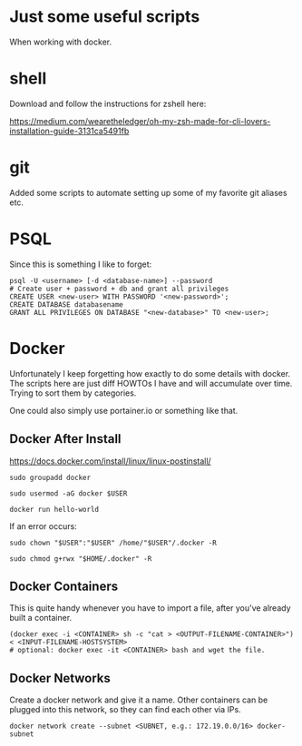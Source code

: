 # Just some useful scripts

When working with docker.

# shell

Download and follow the instructions for zshell here:

https://medium.com/wearetheledger/oh-my-zsh-made-for-cli-lovers-installation-guide-3131ca5491fb

# git

Added some scripts to automate setting up some of my favorite git aliases etc.

# PSQL

Since this is something I like to forget:

```
psql -U <username> [-d <database-name>] --password
# Create user + password + db and grant all privileges
CREATE USER <new-user> WITH PASSWORD '<new-password>';
CREATE DATABASE databasename
GRANT ALL PRIVILEGES ON DATABASE "<new-database>" TO <new-user>;
```

# Docker

Unfortunately I keep forgetting how exactly to do some details with docker. The scripts here are just diff HOWTOs I have and will accumulate over time. Trying to sort them by categories.

One could also simply use portainer.io or something like that.

## Docker After Install

https://docs.docker.com/install/linux/linux-postinstall/

`sudo groupadd docker`

`sudo usermod -aG docker $USER`

`docker run hello-world`

If an error occurs:

`sudo chown "$USER":"$USER" /home/"$USER"/.docker -R`

`sudo chmod g+rwx "$HOME/.docker" -R`

## Docker Containers

This is quite handy whenever you have to import a file, after you've already built a container.

```
(docker exec -i <CONTAINER> sh -c "cat > <OUTPUT-FILENAME-CONTAINER>") < <INPUT-FILENAME-HOSTSYSTEM>
# optional: docker exec -it <CONTAINER> bash and wget the file.
```


## Docker Networks

Create a docker network and give it a name.
Other containers can be plugged into this network, so they can find each other via IPs.

```
docker network create --subnet <SUBNET, e.g.: 172.19.0.0/16> docker-subnet
```

